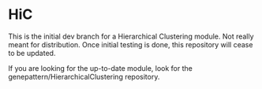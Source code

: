 # HiC
This is the initial dev branch for a Hierarchical Clustering module. Not really meant for distribution. Once initial testing is done, this repository will cease to be updated.

If you are looking for the up-to-date module, look for the genepattern/HierarchicalClustering repository.
